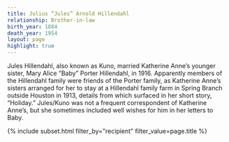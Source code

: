 ```yaml
---
title: Julius “Jules” Arnold Hillendahl
relationship: Brother-in-law
birth_year: 1884
death_year: 1954
layout: page
highlight: true
---
```

Jules Hillendahl, also known as Kuno, married Katherine Anne’s younger sister, Mary Alice “Baby” Porter Hillendahl, in 1916.  Apparently members of the Hillendahl family were friends of the Porter family, as  Katherine Anne’s sisters arranged for her to  stay at a Hillendahl family farm in Spring Branch outside Houston  in 1913, details from which surfaced in her short story, “Holiday.”  Jules/Kuno was not a frequent correspondent of Katherine Anne’s, but she sometimes included well wishes for him in her letters to Baby.
{% include subset.html filter_by="recipient" filter_value=page.title %}
